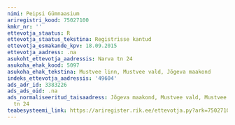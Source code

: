 ```yaml
---
nimi: Peipsi Gümnaasium
ariregistri_kood: 75027100
kmkr_nr: ''
ettevotja_staatus: R
ettevotja_staatus_tekstina: Registrisse kantud
ettevotja_esmakande_kpv: 18.09.2015
ettevotja_aadress: .na
asukoht_ettevotja_aadressis: Narva tn 24
asukoha_ehak_kood: 5097
asukoha_ehak_tekstina: Mustvee linn, Mustvee vald, Jõgeva maakond
indeks_ettevotja_aadressis: '49604'
ads_adr_id: 3383226
ads_ads_oid: .na
ads_normaliseeritud_taisaadress: Jõgeva maakond, Mustvee vald, Mustvee linn, Narva
  tn 24
teabesysteemi_link: https://ariregister.rik.ee/ettevotja.py?ark=75027100&ref=rekvisiidid
---
```

